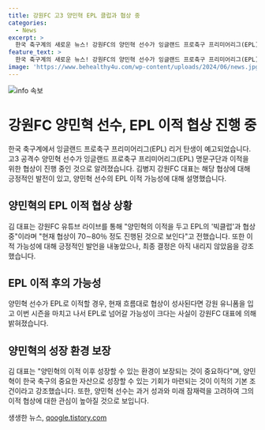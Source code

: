 ```yaml
---
title: 강원FC 고3 양민혁 EPL 클럽과 협상 중
categories:
  - News
excerpt: >
  한국 축구계의 새로운 뉴스! 강원FC의 양민혁 선수가 잉글랜드 프로축구 프리미어리그(EPL) 명문구단과 이적을 위한 협상 중이라고 밝혀졌다. 현재 긍정적인 상태로 협상이 진행 중으로, 이적 여부는 아직 확정되지 않았지만 양 선수의 잠재력을 인정받아 EPL 이적 가능성이 높은 상황이다. 더불어, 양민혁의 성장을 지원할 환경이 마련되는 것이 중요하다는 강원FC 대표의 언급도 주목받고 있다. 협상 결과는 7~8월 경에 나올 것으로 예상되며, 한국 축구의 자산으로써의 중요성이 강조되고 있다.
feature_text: >
  한국 축구계의 새로운 뉴스! 강원FC의 양민혁 선수가 잉글랜드 프로축구 프리미어리그(EPL) 명문구단과 이적을 위한 협상 중이라고 밝혀졌다. 현재 긍정적인 상태로 협상이 진행 중으로, 이적 여부는 아직 확정되지 않았지만 양 선수의 잠재력을 인정받아 EPL 이적 가능성이 높은 상황이다. 더불어, 양민혁의 성장을 지원할 환경이 마련되는 것이 중요하다는 강원FC 대표의 언급도 주목받고 있다. 협상 결과는 7~8월 경에 나올 것으로 예상되며, 한국 축구의 자산으로써의 중요성이 강조되고 있다.
image: 'https://www.behealthy4u.com/wp-content/uploads/2024/06/news.jpg'
---
```


<p><img src="https://www.behealthy4u.com/wp-content/uploads/2024/06/news.jpg" alt="info 속보" /></p>

<h1>강원FC 양민혁 선수, EPL 이적 협상 진행 중</h1>

<p data-ke-size="size16">한국 축구계에서 잉글랜드 프로축구 프리미어리그(EPL) 리거 탄생이 예고되었습니다. 고3 공격수 양민혁 선수가 잉글랜드 프로축구 프리미어리그(EPL) 명문구단과 이적을 위한 협상이 진행 중인 것으로 알려졌습니다. 김병지 강원FC 대표는 해당 협상에 대해 긍정적인 발전이 있고, 양민혁 선수의 EPL 이적 가능성에 대해 설명했습니다.</p>

<h2 data-ke-size="size26">양민혁의 EPL 이적 협상 상황</h2>

<p data-ke-size="size16">김 대표는 강원FC 유튜브 라이브를 통해 "양민혁의 이적을 두고 EPL의 '빅클럽'과 협상 중"이라며 "현재 협상이 70∼80％ 정도 진행된 것으로 보인다"고 전했습니다. 또한 이적 가능성에 대해 긍정적인 발언을 내놓았으나, 최종 결정은 아직 내리지 않았음을 강조했습니다.</p>

<h2 data-ke-size="size26">EPL 이적 후의 가능성</h2>

<p data-ke-size="size16">양민혁 선수가 EPL로 이적할 경우, 현재 흐름대로 협상이 성사된다면 강원 유니폼을 입고 이번 시즌을 마치고 나서 EPL로 넘어갈 가능성이 크다는 사실이 강원FC 대표에 의해 밝혀졌습니다.</p>

<h2 data-ke-size="size26">양민혁의 성장 환경 보장</h2>

<p data-ke-size="size16">김 대표는 "양민혁의 이적 이후 성장할 수 있는 환경이 보장되는 것이 중요하다"며, 양민혁이 한국 축구의 중요한 자산으로 성장할 수 있는 기회가 마련되는 것이 이적의 기본 조건이라고 강조했습니다. 또한, 양민혁 선수는 과거 성과와 미래 잠재력을 고려하여 그의 이적 협상에 대한 관심이 높아질 것으로 보입니다.</p>
생생한 뉴스, <a href="https://qoogle.tistory.com" rel="dofollow">qoogle.tistory.com</a>


